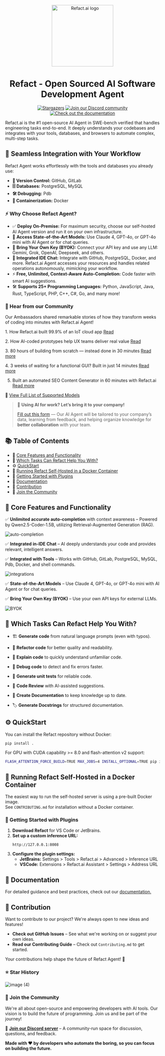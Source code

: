 <a name="readme-top"></a>

<div align="center">
  <picture>
    <source media="(prefers-color-scheme: dark)" srcset="https://docs.refact.ai/_astro/logo-dark.CCzD55EA.svg">
    <source media="(prefers-color-scheme: light)" srcset="https://docs.refact.ai/_astro/logo-light.CblxRz3x.svg">
    <!-- Fallback if neither preference is set -->
    <img alt="Refact.ai logo" src="https://docs.refact.ai/_astro/logo-dark.CCzD55EA.svg" width="200">
  </picture>
  <h1 align="center">Refact - Open Sourced AI Software Development Agent</h1>
</div>

<div align="center">
  <a href="https://github.com/smallcloudai/refact/stargazers"><img src="https://img.shields.io/github/stars/smallcloudai/refact?style=for-the-badge&color=blue" alt="Stargazers"></a>
  <a href="https://discord.gg/Kts7CYg99R"><img src="https://img.shields.io/badge/Discord-Join%20Us-purple?logo=discord&logoColor=white&style=for-the-badge" alt="Join our Discord community"></a>
  <a href="https://docs.refact.ai"><img src="https://img.shields.io/badge/documentation-blue?logo=googledocs&logoColor=FFE165&style=for-the-badge" alt="Check out the documentation"></a>
  
</div>



Refact.ai is the #1 open-source AI Agent in SWE-bench verified that handles engineering tasks end-to-end. It deeply understands your codebases and integrates with your tools, databases, and browsers to automate complex, multi-step tasks.


## 🚀 Seamless Integration with Your Workflow  

Refact Agent works effortlessly with the tools and databases you already use:  


- **📁 Version Control:** GitHub, GitLab  
- **🗄️ Databases:** PostgreSQL, MySQL  
- **🛠️ Debugging:** Pdb  
- **🐳 Containerization:** Docker  

### ⚡ Why Choose Refact Agent?  

- ✅ **Deploy On-Premise:** For maximum security, choose our self-hosted AI Agent version and run it on your own infrastructure.
- 🧠 **Access State-of-the-Art Models:** Use Claude 4, GPT-4o, or GPT-4o mini with AI Agent or for chat queries.
- 🔑 **Bring Your Own Key (BYOK):** Connect your API key and use any LLM: Gemini, Grok, OpenAI, Deepseek, and others.
- 💬 **Integrated IDE Chat:** Integrate with GitHub, PostgreSQL, Docker, and more. Refact.ai Agent accesses your resources and handles related operations autonomously, mimicking your workflow.
- ⚡ **Free, Unlimited, Context-Aware Auto-Completion:** Code faster with smart AI suggestions.  
- 🛠️ **Supports 25+ Programming Languages:** Python, JavaScript, Java, Rust, TypeScript, PHP, C++, C#, Go, and many more!  

### 🎉  Hear from our Community

Our Ambassadors shared remarkable stories of how they transform weeks of coding into minutes with Refact.ai Agent!

1️. How Refact.ai built 99.9% of an IoT cloud app [Read](https://www.linkedin.com/posts/refactai_refactai-agent-activity-7308103386451578881-FO23/)

2️. How AI-coded prototypes help UX teams deliver real value [Read](https://medium.com/@siarheimardovich/how-ai-coded-prototypes-help-ux-teams-deliver-real-value-b51eb2ea5167)

3️. 80 hours of building from scratch — instead done in 30 minutes [Read more](https://www.linkedin.com/posts/refactai_refactai-users-stories-activity-7310996174864289793-692-/)

4️. 3 weeks of waiting for a functional GUI? Built in just 14 minutes [Read more](https://www.linkedin.com/posts/refactai_refactai-users-stories-activity-7310996174864289793-692-/)

5. Built an automated SEO Content Generator in 60 minutes with Refact.ai [Read more](https://refact.ai/blog/2025/automated-seo-content-generator-in-60-minutes/)



📜 [View Full List of Supported Models](https://docs.refact.ai/supported-models/) 

> 📢  **Using AI for work? Let’s bring it to your company!** 
> 
> [Fill out this form](https://refact.ai/contact/?utm_source=github&utm_medium=readme&utm_campaign=enterprise) — Our AI Agent will be tailored to your company’s data, learning from feedback, and helping organize knowledge for **better collaboration** with your team.


## 📚 Table of Contents

- 🚀 [Core Features and Functionality](#-core-features-and-functionality)
- 🤖 [Which Tasks Can Refact Help You With?](#-which-tasks-can-refact-help-you-with)
- ⚙️ [QuickStart](#%EF%B8%8F-quickstart)
- 🐳 [Running Refact Self-Hosted in a Docker Container](#-running-refact-self-hosted-in-a-docker-container)
- 🔌 [Getting Started with Plugins](#-getting-started-with-plugins)
- 📖 [Documentation](#-documentation)
- 🥇 [Contribution](#-contribution)
- 🎉 [Join the Community](#-join-the-community)

## 🚀 Core Features and Functionality

 ✅ **Unlimited accurate auto-completion** with context awareness – Powered by Qwen2.5-Coder-1.5B, utilizing Retrieval-Augmented Generation (RAG).  

![auto-completion](https://lh7-rt.googleusercontent.com/docsz/AD_4nXfClhl11Ul0YQjDTZJvrfhsj3bqK_VIz6bFfbTRc62dsMOz4LK4u72i9-gLTQDIgm0yChmFe57hvUxSoI2fQ5DSntna7_Ch0qbGx5zcB-othfwKnoYkbt3M3YgGFlrqFszuDEBhUw?key=zllGjEBckkx13bRZ6JIqX6qr)

 ✅ **Integrated in-IDE Chat** – AI deeply understands your code and provides relevant, intelligent answers.  

 ✅ **Integrated with Tools** – Works with GitHub, GitLab, PostgreSQL, MySQL, Pdb, Docker, and shell commands.  

![integrations](https://lh7-rt.googleusercontent.com/docsz/AD_4nXc4DWYXF73AgPWAaFFGLTqEprWwA0im8R_A1QMo4QW4pTnSi1MCoP9L8udMZb5FPyN-CdgefaxJFGpX2ndn5nkjGBF2b_hZBNHogM7IM6SPvUIvUd9iE1lYIq7q-TB2qKzSGLk00A?key=zllGjEBckkx13bRZ6JIqX6qr)

 ✅ **State-of-the-Art Models** – Use Claude 4, GPT-4o, or GPT-4o mini with AI Agent or for chat queries.

 ✅ **Bring Your Own Key (BYOK)** – Use your own API keys for external LLMs.  

![BYOK](https://lh7-rt.googleusercontent.com/docsz/AD_4nXe1UDsuaER6WMxAnKEwz15T3OPslkpSo2vNGMGaNoEiZOJvAptY8yEvND_rI23q_5Sof1DceexyrW5x6oUwcpVr5KQvWUByrN_TnLGVY2HG_0sg8uWnRb14jKAes2MBDPM37EQO?key=zllGjEBckkx13bRZ6JIqX6qr)


## 🤖 Which Tasks Can Refact Help You With?

- 🏗 **Generate code** from natural language prompts (even with typos).  

- 🔄 **Refactor code** for better quality and readability.  

- 📖 **Explain code** to quickly understand unfamiliar code.  

- 🐞 **Debug code** to detect and fix errors faster.  

- 🧪 **Generate unit tests** for reliable code.  

- 📌 **Code Review** with AI-assisted suggestions.  

- 📜 **Create Documentation** to keep knowledge up to date. 
 
- 🏷 **Generate Docstrings** for structured documentation.  



## ⚙️ QuickStart

You can install the Refact repository without Docker:
```bash
pip install .
```

For GPU with CUDA capability >= 8.0 and flash-attention v2 support:
```bash
FLASH_ATTENTION_FORCE_BUILD=TRUE MAX_JOBS=4 INSTALL_OPTIONAL=TRUE pip install .
```



## 🐳 Running Refact Self-Hosted in a Docker Container

The easiest way to run the self-hosted server is using a pre-built Docker image.  
See `CONTRIBUTING.md` for installation without a Docker container.


### 🔌 Getting Started with Plugins

1. **Download Refact** for VS Code or JetBrains.  
2. **Set up a custom inference URL:**  
   ```
   http://127.0.0.1:8008
   ```
3. **Configure the plugin settings:**  
   - **JetBrains:** Settings > Tools > Refact.ai > Advanced > Inference URL  
   - **VSCode:** Extensions > Refact.ai Assistant > Settings > Address URL  



## 📖 Documentation

For detailed guidance and best practices, check out our [documentation.](https://docs.refact.ai/)


## 🥇 Contribution

Want to contribute to our project? We're always open to new ideas and features!  
- **Check out GitHub Issues** – See what we're working on or suggest your own ideas.  
- **Read our Contributing Guide** – Check out `Contributing.md` to get started.  

Your contributions help shape the future of Refact Agent! 🚀


### ⭐ Star History
![image (4)](https://github.com/user-attachments/assets/48440c6e-b0cd-4421-880e-44924bd21693)

### 🎉 Join the Community

We're all about open-source and empowering developers with AI tools. Our vision is to build the future of programming. Join us and be part of the journey!

📢 **[Join our Discord server](https://refact.ai/community/)** – A community-run space for discussion, questions, and feedback.



**Made with ❤️ by developers who automate the boring, so you can focus on building the future.**



